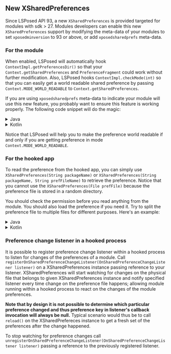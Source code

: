 ## New XSharedPreferences

Since LSPosed API 93, a new `XSharedPreferences` is provided targeted for modules with sdk > 27. Modules developers can enable this new `XSharedPreferences` support by modifying the meta-data of your modules to set `xposedminversion` to 93 or above, or add `xposedsharedprefs` meta-data.


### For the module
When enabled, LSPosed will automatically hook `ContextImpl.getPreferencesDir()` so that your `Context.getSharedPreferences` and `PreferenceFragment` could work without further modification. Also, LSPosed hooks `ContextImpl.checkMode(int)` so that you can easily get a world readable shared preference by passing `Context.MODE_WORLD_READABLE` to `Context.getSharedPreferences`.

If you are using `xposedsharedprefs` meta-data to indicate your module will use this new feature, you probably want to ensure this feature is working properly. The following code snippet will do the magic:
<details>
<summary>Java</summary>

```java
SharedPreferences pref;
try {
    pref = context.getSharedPreferences(MY_PREF_NAME, Context.MODE_WORLD_READABLE);
} catch (SecurityException ignored) {
    // The new XSharedPreferences is not enabled or module's not loading
    pref = null; // other fallback, if any
}
```
</details>
<details>
<summary>Kotlin</summary>

```kotlin
val pref = try {
    context.getSharedPreferences(MY_PREF_NAME, Context.MODE_WORLD_READABLE)
} catch (e: SecurityException) {
    // The new XSharedPreferences is not enabled or module's not loading
    null // other fallback, if any
}
```
</details>

Notice that LSPosed will help you to make the preference world readable if and only if you are getting preference in mode `Context.MODE_WORLD_READABLE`.

### For the hooked app

To read the preference from the hooked app, you can simply use `XSharedPreferences(String packageName)` or `XSharedPreferences(String packageName, String prefFileName)` to retrieve the preference. Notice that you cannot use the `XSharedPreferences(File prefFile)` because the preference file is stored in a random directory.

You should check the permission before you read anything from the module. You should also load the preference if you need it. Try to split the preference file to multiple files for different purposes. Here's an example:

<details>
<summary>Java</summary>

```java
public class XposedInit implements IXposedHookLoadPackage, IXposedHookZygoteInit, IXposedHookInitPackageResources {

    private static SharedPreferences getPref(String path) {
        SharedPreferences pref = new XSharedPreferences(BuildConfig.APPLICATION_ID, path);
        return pref.getFile().canRead() ? pref : null;
    }

    @Override
    public void initZygote(IXposedHookZygoteInit.StartupParam startupParam) {
        SharedPreferences pref = getPref("zygote_conf");
        if (pref != null) {
            // do things with it
        } else {
            Log.e(TAG, "Cannot load pref for zygote properly");
        }
    }

    @Override
    public void handleLoadPackage(XC_LoadPackage.LoadPackageParam lpparam) {
        SharedPreferences pref;
        switch (lpparam.packageName) {
            case PACKAGE_NAME_A:
                pref = getPref("a_conf");
                if (pref != null) {
                    // do things with it for A
                } else {
                    Log.e(TAG, "Cannot load pref for A properly");
                }
                break;
            case PACKAGE_NAME_B:
                pref = getPref("b_conf");
                if (pref != null) {
                    // do things with it for B
                } else {
                    Log.e(TAG, "Cannot load pref for B properly");
                }
                break;
            case BuildConfig.APPLICATION_ID:
                // hook myself
                break;
            default:
                // skip
        }
    }

    @Override
    public void handleInitPackageResources(XC_InitPackageResources.InitPackageResourcesParam resparam) {
        // similar to handleLoadPackage
    }
}
```
</details>
<details>
<summary>Kotlin</summary>

```kotlin
class XposedInit : IXposedHookLoadPackage, IXposedHookZygoteInit, IXposedHookInitPackageResources {

    companion object {
        fun getPref(path: String) : SharedPreferences? {
            val pref = XSharedPreferences(BuildConfig.APPLICATION_ID, path)
            return if(pref.file.canRead()) pref else null
        }

        // lazy loads when needed
        val prefForZygote by lazy { getPref("zygote_conf") }

        // lazy loads when needed
        val prefForA by lazy { getPref("a_conf") }

        // lazy loads when needed
        val prefForB by lazy { getPref("b_conf") }
    }

    override fun initZygote(startupParam: StartupParam) {
        prefForZygote?.let {
            // do things with it
        } ?: Log.e(TAG, "Cannot load pref for zygote properly")
    }


    override fun handleLoadPackage(lpparam: LoadPackageParam) {
        when(lpparam.packageName) {
            PACKAGE_NAME_A -> {
                prefForA?.let {
                    // do things with it for A
                } ?: Log.e(TAG, "Cannot load pref for A properly")
            }

            PACKAGE_NAME_B -> {
                prefForB?.let {
                    // do things with it for B
                } ?: Log.e(TAG, "Cannot load pref for B properly")

            }

            BuildConfig.APPLICATION_ID -> {
                // hook myself
            }

            default -> {
                // skip
            }
        }
    }

    override fun handleInitPackageResources(resparam: XC_InitPackageResources.InitPackageResourcesParam) {
        // similar to handleLoadPackage
    }
}
```
</details>

### Preference change listener in a hooked process
It is possible to register preference change listener within a hooked process to listen for changes of the preferences of a module.
Call `registerOnSharedPreferenceChangeListener(OnSharedPreferenceChangeListener listener)` on a XSharedPreferences instance passing
reference to your listener. XSharedPreferences will start watching for changes on the physical file that belongs to given XSharedPreferences instance and notify specified listener every time change on the preference file happens; allowing module running within a hooked process to react on the changes of the module preferences.

**Note that by design it is not possible to determine which particular preference changed and thus preference key in listener's callback invocation will always be null.**
Typical scenario would thus be to call `reload()` on the XSharedPrefereces instance to get a fresh set of the preferences after the change happened.

To stop watching for preference changes call `unregisterOnSharedPreferenceChangeListener(OnSharedPreferenceChangeListener listener)` passing a reference to the previously registered listener.